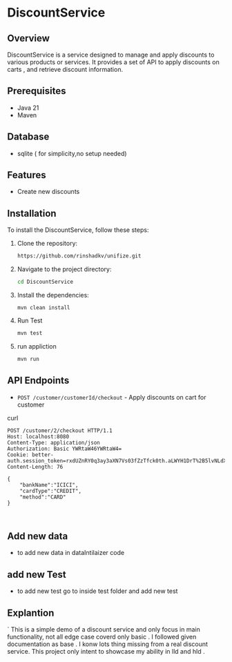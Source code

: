 # DiscountService

## Overview
DiscountService is a service designed to manage and apply discounts to various products or services. It provides a set of API to apply discounts on carts , and retrieve discount information.


## Prerequisites 
* Java 21
* Maven


## Database 
* sqlite ( for simplicity,no setup needed)


## Features
- Create new discounts


## Installation
To install the DiscountService, follow these steps:

1. Clone the repository:
    ```sh
    https://github.com/rinshadkv/unifize.git
    ```
2. Navigate to the project directory:
    ```sh
    cd DiscountService
    ```
3. Install the dependencies:
    ```
   mvn clean install 
    ```
4. Run Test
    ```sh
    mvn test
    ```
5. run appliction
    ```sh
    mvn run
    ```


## API Endpoints
- `POST /customer/customerId/checkout` - Apply  discounts on cart for  customer

curl
```
POST /customer/2/checkout HTTP/1.1
Host: localhost:8080
Content-Type: application/json
Authorization: Basic YWRtaW46YWRtaW4=
Cookie: better-auth.session_token=rxdUZnRY0q3ay3aXN7Vs03fZzTfck0th.aLWYH1DrT%2B5lvNLdXuHTiT3ihcO7vIJfQ8Lrwymc9%2Fc%3D
Content-Length: 76

{
    "bankName":"ICICI",
    "cardType":"CREDIT",
    "method":"CARD"
}



```


## Add new data

- to  add new data in dataIntilaizer code 


## add new Test
-  to add new test go to  inside test folder and add new test 



## Explantion
`
This is a simple demo of a discount service and only focus in main functionality, not all edge case coverd only basic .  I followed given documentation as base . I konw lots thing missing from a real discount service. This project only intent to showcase my ability in lld and hld . 


